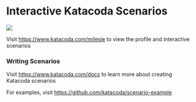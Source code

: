 # Interactive Katacoda Scenarios

[![](http://shields.katacoda.com/katacoda/milesje/count.svg)](https://www.katacoda.com/milesje "Get your profile on Katacoda.com")

Visit https://www.katacoda.com/milesje to view the profile and interactive scenarios

### Writing Scenarios
Visit https://www.katacoda.com/docs to learn more about creating Katacoda scenarios

For examples, visit https://github.com/katacoda/scenario-example
